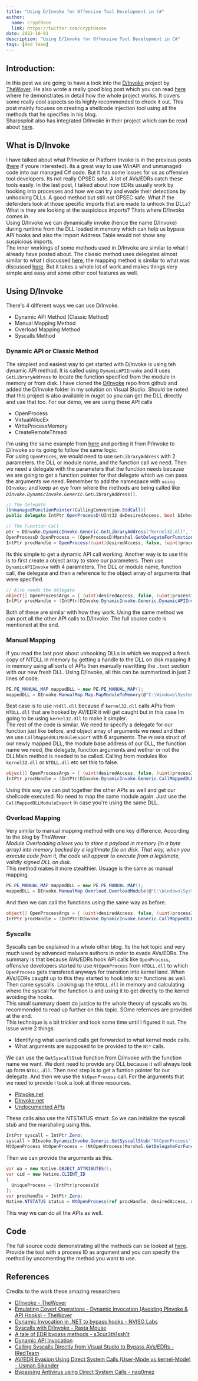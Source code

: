 ```yaml
---
title: "Using D/Invoke for Offensive Tool Development in C#"
author:
  name: crypt0ace
  link: https://twitter.com/crypt0acee
date: 2022-10-01
description: "Using D/Invoke for Offensive Tool Development in C#"
tags: [Red Team]
---
```

## Introduction:
In this post we are going to have a look into the [D/Invoke](https://github.com/TheWover/DInvoke) project by [TheWover](https://github.com/TheWover). He also wrote a really good blog post which you can read [here](https://thewover.github.io/Dynamic-Invoke/) where he demonstrates in detail how the whole project works. It covers some really cool aspects so its highly recommended to check it out. This post mainly focuses on creating a shellcode injection tool using all the methods that he specifies in his blog.
<br>
Sharpsploit also has integrated D/Invoke in their project which can be read about [here](https://github.com/cobbr/SharpSploit/blob/master/SharpSploit/SharpSploit%20-%20Quick%20Command%20Reference.md#sharpsploitexecutiondynamicinvoke).

## What is D/Invoke
I have talked about what P/Invoke or Platform Invoke is in the previous posts ([here](https://crypt0ace.github.io/posts/WinAPI-and-PInvoke-in-CSharp/) if youre interested). Its a great way to use WinAPI and unmanaged code into our managed C# code. But it has some issues for us as offensive tool developers. Its not really OPSEC safe. A lot of AVs/EDRs catch these tools easily. In the last post, I talked about how EDRs usually work by hooking into processes and how we can try and evade their detections by unhooking DLLs. A good method but still not OPSEC safe. What if the defenders look at those specific imports that are made to unhook the DLLs? What is they are looking at the suspicious imports? Thats where D/Invoke comes in.
<br>
Using D/Invoke we can dynamically invoke (hence the name D/Invoke) during runtime from the DLL loaded in memory which can help us bypass API hooks and also the Import Address Table would not show any suspicious imports.
<br>
The inner workings of some methods used in D/Invoke are similar to what I already have posted about. The classic method uses delegates almost similar to what I discussed [here](https://crypt0ace.github.io/posts/Staying-under-the-Radar-Part-2/), the mapping method is similar to what was discussed [here](https://crypt0ace.github.io/posts/Staying-under-the-Radar-Part-3/). But it takes a whole lot of work and makes things very simple and easy and some other cool features as well.

## Using D/Invoke
There's 4 different ways we can use D/Invoke.

- Dynamic API Method (Classic Method)
- Manual Mapping Method
- Overload Mapping Method
- Syscalls Method

### Dynamic API or Classic Method
The simplest and easiest way to get started with D/Invoke is using teh dynamic API method. It is called using `DynamicAPIInvoke` and it uses `GetLibraryAddress` to locate the function specified from the module in memory or from disk. I have cloned the [D/Invoke](https://github.com/TheWover/DInvoke) repo from github and added the D/Invoke folder in my solution on Visual Studio. Should be noted that this project is also available in nuget so you can get the DLL directly and use that too. For our demo, we are using these API calls

- OpenProcess
- VirtualAllocEx
- WriteProcessMemory
- CreateRemoteThread

I'm using the same example from [here](https://github.com/crypt0ace/CS-ShellcodeInjection/) and porting it from P/Invoke to D/invoke so its going to follow the same logic.
<br>
For using `OpenProces`, we would need to use `GetLibraryAddress` with 2 parameters. the DLL or module name, and the function call we need. Then we need a delegate with the parameters that the function needs because we are going to get a function pointer for that delegate which we can pass the arguments we need. Remember to add the namespace with `using DInvoke;` and keep an eye from where the methods are being called like *`DInvoke.DynamicInvoke.Generic.`*`GetLibraryAddress()`.
```csharp
// The Delegate
[UnmanagedFunctionPointer(CallingConvention.StdCall)]
public delegate IntPtr OpenProcessD(UInt32 dwDesiredAccess, bool bInheritHandle, UInt32 dwProcessId);

// The Function Call
ptr = DInvoke.DynamicInvoke.Generic.GetLibraryAddress("kernel32.dll", "OpenProcess");
OpenProcessD OpenProcess = (OpenProcessD)Marshal.GetDelegateForFunctionPointer(ptr, typeof(OpenProcessD));
IntPtr procHandle = OpenProcess((uint)desiredAccess, false, (uint)processId);
```

Its this simple to get a dynamic API call working. Another way is to use this is to first create a object array to store our parameters. Then use `DynamicAPIInvoke` with 4 parameters. The DLL or module name, function call, the delegate and then a reference to the object array of arguments that were specified.
```csharp
// Also needs the delegate
object[] OpenProcessArgs = { (uint)desiredAccess, false, (uint)processId };
IntPtr procHandle = (IntPtr)DInvoke.DynamicInvoke.Generic.DynamicAPIInvoke("kernel32.dll", "OpenProcess", typeof(OpenProcessD), ref OpenProcessArgs);
```

Both of these are similar with how they work. Using the same method we can port all the other API calls to D/Invoke. The full source code is mentioned at the end.

### Manual Mapping
If you read the last post about unhooking DLLs in which we mapped a fresh copy of NTDLL in memory by getting a handle to the DLL on disk mapping it in memory using all sorts of APIs then manually rewritting the `.text` section with our new fresh DLL. Using D/Invoke, all this can be summarized in just 2 lines of code.
```csharp
PE.PE_MANUAL_MAP mappedDLL = new PE.PE_MANUAL_MAP();
mappedDLL = DInvoke.ManualMap.Map.MapModuleToMemory(@"C:\Windows\System32\kernel32.dll");
```

Best case is to use `ntdll.dll` because if `kernel32.dll` calls APIs from `NTDLL.dll` that are hooked by AV/EDR it will get caught but in this case Im going to be using `kernel32.dll` to make it simpler. 
<br>
The rest of the code is similar. We need to specify a delegate for our function just like before, and object array of arguments we need and then we use `CallMappedDLLModuleExport` with 6 arguments. The `PEINFO` struct of our newly mapped DLL, the module base address of our DLL, the function name we need, the delegate, function arguments and wether or not the DLLMain method is needed to be called. Calling from modules like `kernel32.dll` or `NTDLL.dll` etc set this to false.
```csharp
object[] OpenProcessArgs = { (uint)desiredAccess, false, (uint)processId };
IntPtr procHandle = (IntPtr)DInvoke.DynamicInvoke.Generic.CallMappedDLLModuleExport(mappedDLL.PEINFO, mappedDLL.ModuleBase, "OpenProcess", typeof(OpenProcessD), OpenProcessArgs, false);
```

Using this way we can put together the other APIs as well and get our shellcode executed. No need to map the same module again. Just use the `CallMappedDLLModuleExport` in case you're using the same DLL.

### Overload Mapping
Very similar to manual mapping method with one key difference. According to the blog by TheWover
<br>
*Module Overloading allows you to store a payload in memory (in a byte array) into memory backed by a legitimate file on disk. That way, when you execute code from it, the code will appear to execute from a legitimate, validly signed DLL on disk.*
<br>
This method makes it more stealthier. Usuage is the same as manual mapping.
```csharp
PE.PE_MANUAL_MAP mappedDLL = new PE.PE_MANUAL_MAP();
mappedDLL = DInvoke.ManualMap.Overload.OverloadModule(@"C:\Windows\System32\kernel32.dll");
```

And then we can call the functions using the same way as before.
```csharp
object[] OpenProcessArgs = { (uint)desiredAccess, false, (uint)processId };
IntPtr procHandle = (IntPtr)DInvoke.DynamicInvoke.Generic.CallMappedDLLModuleExport(mappedDLL.PEINFO, mappedDLL.ModuleBase, "OpenProcess", typeof(OpenProcessD), OpenProcessArgs, false);
```

### Syscalls
Syscalls can be explained in a whole other blog. Its the hot topic and very much used by advanced malware authors in order to evade AVs/EDRs. The summary is that because AVs/EDRs hook API calls like `OpenProcess`, offensive developers started to use `NtOpenProcess` from `NTDLL.dll` to which `OpenProcess` gets transfered anyways for transition into kernel land. When AVs/EDRs caught up to this they started to hook into `Nt*` functions as well. Then came syscalls. Looking up the `NTDLL.dll` in memory and calculating where the syscall for the function is and using it to get directly to the kernel avoiding the hooks.
<br>
This small summary doent do justice to the whole theory of syscalls wo its recommended to read up further on this topic. SOme refernces are provided at the end.
<br>
This technique is a bit trickier and took some time until I figured it out. The issue were 2 things.

- Identifying what userland calls get forwarded to what kernel mode calls.
- What arguments are supposed to be provided to the `Nt*` calls.

We can use the `GetSyscallStub` function from D/Invoke with the function name we want. We dont need to provide any DLL because it will always look up form `NTDLL.dll`. Then next step is to get a funtion pointer for our delegate. And then we use the `NtOpenProcess` call. For the arguments that we need to provide i took a look at three resources.
 
- [PInvoke.net](https://www.pinvoke.net/index.aspx)
- [DInvoke.net](https://dinvoke.net/)
- [Undocumented APIs](http://undocumented.ntinternals.net/)

These calls also use the NTSTATUS struct. So we can initialize the syscall stub and the marshaling using this.
```csharp
IntPtr syscall = IntPtr.Zero;
syscall = DInvoke.DynamicInvoke.Generic.GetSyscallStub("NtOpenProcess");
NtOpenProcess NtOpenProcess = (NtOpenProcess)Marshal.GetDelegateForFunctionPointer(syscall, typeof(NtOpenProcess));
```

Then we can provide the arguments as this.
```csharp
var oa = new Native.OBJECT_ATTRIBUTES();
var cid = new Native.CLIENT_ID
{
  UniqueProcess = (IntPtr)processId
};
var procHandle = IntPtr.Zero;
Native.NTSTATUS status = NtOpenProcess(ref procHandle, desiredAccess, ref oa, ref cid);
```

This way we can do all the APIs as well.

## Code
The full source code demonstrating all the methods can be looked at [here](https://github.com/crypt0ace/CS-ShellcodeInjection/tree/main/DInvoke). Provide the tool with a process ID as argument and you can specify the method by uncomenting the method you want to use.

## References
Credits to the work these amazing researchers

- [D/Invoke - TheWover](https://github.com/TheWover/DInvoke)
- [Emulating Covert Operations - Dynamic Invocation (Avoiding PInvoke & API Hooks) - TheWover](https://thewover.github.io/Dynamic-Invoke/)
- [Dynamic Invocation in .NET to bypass hooks - NVISO Labs](https://blog.nviso.eu/2020/11/20/dynamic-invocation-in-net-to-bypass-hooks/)
- [Syscalls with D/Invoke - Rasta Mouse](https://offensivedefence.co.uk/posts/dinvoke-syscalls/)
- [A tale of EDR bypass methods - s3cur3th1ssh1t](https://s3cur3th1ssh1t.github.io/A-tale-of-EDR-bypass-methods/)
- [Dynamic API Invocation](https://ppn.snovvcrash.rocks/red-team/maldev/dinvoke)
- [Calling Syscalls Directly from Visual Studio to Bypass AVs/EDRs - IRedTeam](https://www.ired.team/offensive-security/defense-evasion/using-syscalls-directly-from-visual-studio-to-bypass-avs-edrs)
- [AV/EDR Evasion Using Direct System Calls (User-Mode vs kernel-Mode) - Usman Sikander](https://medium.com/@merasor07/av-edr-evasion-using-direct-system-calls-user-mode-vs-kernel-mode-fad2fdfed01a)
- [Bypassing Antivirus using Direct System Calls -  nag0mez](https://pwnedcoffee.com/blog/red-team-tactics/bypassing-antivirus-using-direct-system-calls/)